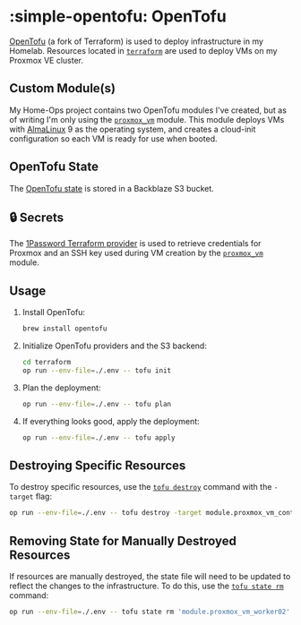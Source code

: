 # :simple-opentofu: OpenTofu

[OpenTofu](https://opentofu.org/) (a fork of Terraform) is used to deploy infrastructure in my Homelab. Resources located in [`terraform`](https://github.com/dbrennand/home-ops/tree/main/terraform/) are used to deploy VMs on my Proxmox VE cluster.

## Custom Module(s)

My Home-Ops project contains two OpenTofu modules I've created, but as of writing I'm only using the [`proxmox_vm`](https://github.com/dbrennand/home-ops/tree/main/terraform/modules/proxmox_vm) module. This module deploys VMs with [AlmaLinux](https://almalinux.org/) 9 as the operating system, and creates a cloud-init configuration so each VM is ready for use when booted.

## OpenTofu State

The [OpenTofu state](https://opentofu.org/docs/language/state/) is stored in a Backblaze S3 bucket.

## :lock: Secrets

The [1Password Terraform provider](https://search.opentofu.org/provider/1password/onepassword/latest) is used to retrieve credentials for Proxmox and an SSH key used during VM creation by the [`proxmox_vm`](https://github.com/dbrennand/home-ops/tree/main/terraform/modules/proxmox_vm) module.

## Usage

1. Install OpenTofu:

    ```bash
    brew install opentofu
    ```

2. Initialize OpenTofu providers and the S3 backend:

    ```bash
    cd terraform
    op run --env-file=./.env -- tofu init
    ```

3. Plan the deployment:

    ```bash
    op run --env-file=./.env -- tofu plan
    ```

4. If everything looks good, apply the deployment:

    ```bash
    op run --env-file=./.env -- tofu apply
    ```

## Destroying Specific Resources

To destroy specific resources, use the [`tofu destroy`](https://opentofu.org/docs/cli/commands/destroy/) command with the `-target` flag:

```bash
op run --env-file=./.env -- tofu destroy -target module.proxmox_vm_control01 -target module.proxmox_vm_worker01 -target module.proxmox_vm_worker02
```

## Removing State for Manually Destroyed Resources

If resources are manually destroyed, the state file will need to be updated to reflect the changes to the infrastructure. To do this, use the [`tofu state rm`](https://opentofu.org/docs/v1.6/cli/commands/state/rm/) command:

```bash
op run --env-file=./.env -- tofu state rm 'module.proxmox_vm_worker02'
```
